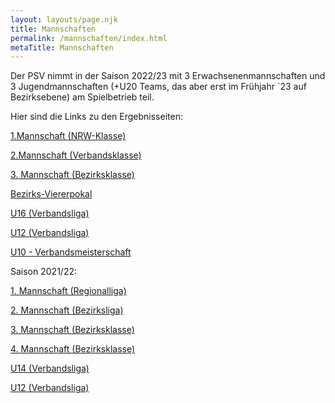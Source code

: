 ```yaml
---
layout: layouts/page.njk
title: Mannschaften
permalink: /mannschaften/index.html
metaTitle: Mannschaften
---
```

Der PSV nimmt in der Saison 2022/23 mit 3 Erwachsenenmannschaften und 3 Jugendmannschaften (+U20 Teams, das aber erst im  Frühjahr `23 auf Bezirksebene) am Spielbetrieb teil.

Hier sind die Links zu den Ergebnisseiten:


[1.Mannschaft (NRW-Klasse)](https://ergebnisdienst.schachbund.de/bedh.php?liga=nrw-k2)

[2.Mannschaft (Verbandsklasse)](https://www.nsv1901.de/spielbetrieb/verbandsklasse-gruppe-1)

[3. Mannschaft (Bezirksklasse)](https://nrw.svw.info/ergebnisse/show/2022/4183)

[Bezirks-Viererpokal](https://nrw.svw.info/ergebnisse/show/2022/4179)

[U16 (Verbandsliga)](https://nrw.svw.info/ergebnisse/show/2022/4209)

[U12 (Verbandsliga)](https://nrw.svw.info/ergebnisse/show/2022/4203)

[U10 - Verbandsmeisterschaft](https://nrw.svw.info/ergebnisse/show/2022/4205)







Saison 2021/22:

[1. Mannschaft (Regionalliga)](https://nrw.svw.info/ergebnisse/show/2021/3901/)

[2. Mannschaft (Bezirksliga)](https://nrw.svw.info/ergebnisse/show/2021/3985/)

[3. Mannschaft (Bezirksklasse)](https://nrw.svw.info/ergebnisse/show/2021/3983/)

[4. Mannschaft (Bezirksklasse)](https://nrw.svw.info/ergebnisse/show/2021/3983/)

[U14 (Verbandsliga)](https://nrw.svw.info/ergebnisse/show/2021/3925/)

[U12 (Verbandsliga)](https://nrw.svw.info/ergebnisse/show/2021/3923/)